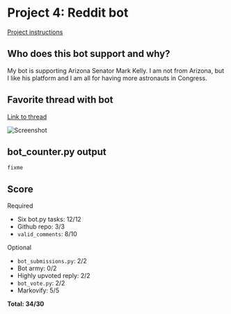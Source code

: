 # Project 4: Reddit bot

[Project instructions](https://github.com/mikeizbicki/cmc-csci040/tree/2022fall/project_04)

## Who does this bot support and why?
My bot is supporting Arizona Senator Mark Kelly.  I am not from Arizona, but I like his platform and I am all for having more astronauts in Congress.

## Favorite thread with bot

[Link to thread](https://www.reddit.com/r/cs40_2022fall/comments/z5uhy3/florida_leaders_rejected_major_climate_laws_now/ixy44iv/?context=3)

![Screenshot](C:\Users\Ben\OneDrive\Desktop\CS40\Projects\redditbot\screenshot1.png)

## bot_counter.py output
```
fixme
```

## Score

Required

- Six bot.py tasks: 12/12
- Github repo: 3/3
- <code>valid_comments</code>: 8/10

Optional

- <code>bot_submissions.py</code>: 2/2
- Bot army: 0/2
- Highly upvoted reply: 2/2
- <code>bot_vote.py</code>: 2/2
- Markovify: 5/5

**Total: 34/30**